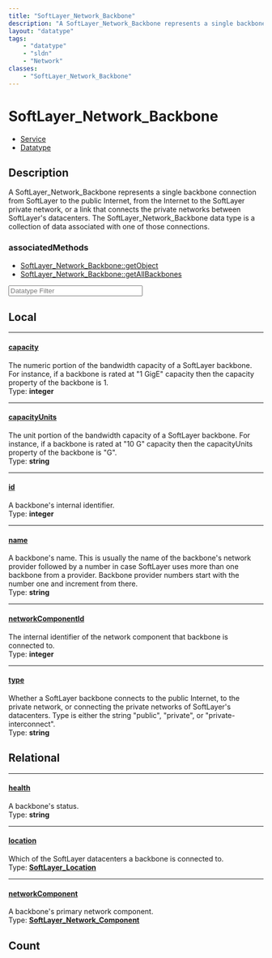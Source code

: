 ```yaml
---
title: "SoftLayer_Network_Backbone"
description: "A SoftLayer_Network_Backbone represents a single backbone connection from SoftLayer to the public Internet, from the Int... "
layout: "datatype"
tags:
    - "datatype"
    - "sldn"
    - "Network"
classes:
    - "SoftLayer_Network_Backbone"
---
```


# SoftLayer_Network_Backbone
<div id='service-datatype'>
    <ul id='sldn-reference-tabs'>
    <li id='service'> <a href='/reference/services/SoftLayer_Network_Backbone' >Service</a></li>    <li id='datatype'> <a href='/reference/datatypes/SoftLayer_Network_Backbone' >Datatype</a></li>
    </ul>
</div>

## Description 
A SoftLayer_Network_Backbone represents a single backbone connection from SoftLayer to the public Internet, from the Internet to the SoftLayer private network, or a link that connects the private networks between SoftLayer's datacenters. The SoftLayer_Network_Backbone data type is a collection of data associated with one of those connections. 


### associatedMethods

*  [SoftLayer_Network_Backbone::getObject](/reference/services/SoftLayer_Network_Backbone/getObject )
*  [SoftLayer_Network_Backbone::getAllBackbones](/reference/services/SoftLayer_Network_Backbone/getAllBackbones )





<!-- Filer BEGIN -->
<div class="view-filters">
        <div class="clearfix">
            <div class="search-input-box">
                <input placeholder="Datatype Filter" onkeyup="titleSearch(inputId='prop-input', divId='properties', elementClass='prop-row')" 
                    type="text" id="prop-input" value="" size="30" maxlength="128" class="form-text">
            </div>
        </div>
</div>
<!-- Filer END -->

<div id="properties" class="content">
<div id="localProperties" class="prop-content" >

## Local
<div class="prop-row">

-----
[capacity]: #capacity
#### [capacity]
The numeric portion of the bandwidth capacity of a SoftLayer backbone. For instance, if a backbone is rated at "1 GigE" capacity then the capacity property of the backbone is 1.   
<span class="type-label">Type: </span>**integer**


</div>
<div class="prop-row">

-----
[capacityUnits]: #capacityunits
#### [capacityUnits]
The unit portion of the bandwidth capacity of a SoftLayer backbone. For instance, if a backbone is rated at "10 G" capacity then the capacityUnits property of the backbone is "G".   
<span class="type-label">Type: </span>**string**


</div>
<div class="prop-row">

-----
[id]: #id
#### [id]
A backbone's internal identifier.  
<span class="type-label">Type: </span>**integer**


</div>
<div class="prop-row">

-----
[name]: #name
#### [name]
A backbone's name. This is usually the name of the backbone's network provider followed by a number in case SoftLayer uses more than one backbone from a provider. Backbone provider numbers start with the number one and increment from there.   
<span class="type-label">Type: </span>**string**


</div>
<div class="prop-row">

-----
[networkComponentId]: #networkcomponentid
#### [networkComponentId]
The internal identifier of the network component that backbone is connected to.   
<span class="type-label">Type: </span>**integer**


</div>
<div class="prop-row">

-----
[type]: #type
#### [type]
Whether a SoftLayer backbone connects to the public Internet, to the private network, or connecting the private networks of SoftLayer's datacenters. Type is either the string "public", "private", or "private-interconnect".   
<span class="type-label">Type: </span>**string**


</div>
</div>
<!-- LOCAL PROPERTY END -->

<div id="relationalProperties"  class="prop-content" >

## Relational
<div class="prop-row">

-----
[health]: #health
#### [health]
A backbone's status.  
<span class="type-label">Type: </span>**string**


</div>
<div class="prop-row">

-----
[location]: #location
#### [location]
Which of the SoftLayer datacenters a backbone is connected to.  
<span class="type-label">Type: </span>**<a href='/reference/datatypes/SoftLayer_Location'>SoftLayer_Location </a>**


</div>
<div class="prop-row">

-----
[networkComponent]: #networkcomponent
#### [networkComponent]
A backbone's primary network component.  
<span class="type-label">Type: </span>**<a href='/reference/datatypes/SoftLayer_Network_Component'>SoftLayer_Network_Component </a>**


</div>

## Count
</div>


